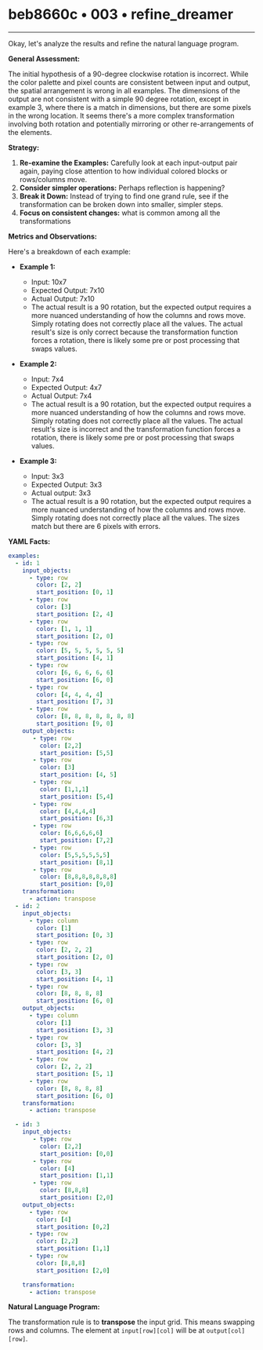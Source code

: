 # beb8660c • 003 • refine_dreamer

---
Okay, let's analyze the results and refine the natural language program.

**General Assessment:**

The initial hypothesis of a 90-degree clockwise rotation is incorrect. While the color palette and pixel counts are consistent between input and output, the spatial arrangement is wrong in all examples. The dimensions of the output are not consistent with a simple 90 degree rotation, except in example 3, where there is a match in dimensions, but there are some pixels in the wrong location. It seems there's a more complex transformation involving both rotation and potentially mirroring or other re-arrangements of the elements.

**Strategy:**

1.  **Re-examine the Examples:** Carefully look at each input-output pair again, paying close attention to how individual colored blocks or rows/columns move.
2.  **Consider simpler operations:** Perhaps reflection is happening?
3.  **Break it Down:** Instead of trying to find one grand rule, see if the transformation can be broken down into smaller, simpler steps.
4.  **Focus on consistent changes:** what is common among all the transformations

**Metrics and Observations:**

Here's a breakdown of each example:

*   **Example 1:**
    *   Input: 10x7
    *   Expected Output: 7x10
    *   Actual Output: 7x10
    *   The actual result is a 90 rotation, but the expected output requires a more nuanced understanding of how the columns and rows move. Simply rotating does not correctly place all the values. The actual result's size is only correct because the transformation function forces a rotation, there is likely some pre or post processing that swaps values.

*   **Example 2:**
    *   Input: 7x4
    *   Expected Output: 4x7
    *   Actual Output: 7x4
    *    The actual result is a 90 rotation, but the expected output requires a more nuanced understanding of how the columns and rows move. Simply rotating does not correctly place all the values. The actual result's size is incorrect and the transformation function forces a rotation, there is likely some pre or post processing that swaps values.

*   **Example 3:**
    *   Input: 3x3
    *   Expected Output: 3x3
    *   Actual output: 3x3
    *   The actual result is a 90 rotation, but the expected output requires a more nuanced understanding of how the columns and rows move. Simply rotating does not correctly place all the values. The sizes match but there are 6 pixels with errors.

**YAML Facts:**

```yaml
examples:
  - id: 1
    input_objects:
      - type: row
        color: [2, 2]
        start_position: [0, 1]
      - type: row
        color: [3]
        start_position: [2, 4]
      - type: row
        color: [1, 1, 1]
        start_position: [2, 0]
      - type: row
        color: [5, 5, 5, 5, 5, 5]
        start_position: [4, 1]
      - type: row
        color: [6, 6, 6, 6, 6]
        start_position: [6, 0]
      - type: row
        color: [4, 4, 4, 4]
        start_position: [7, 3]
      - type: row
        color: [8, 8, 8, 8, 8, 8, 8]
        start_position: [9, 0]
    output_objects:
       - type: row
         color: [2,2]
         start_position: [5,5]
       - type: row
         color: [3]
         start_position: [4, 5]
       - type: row
         color: [1,1,1]
         start_position: [5,4]
       - type: row
         color: [4,4,4,4]
         start_position: [6,3]
       - type: row
         color: [6,6,6,6,6]
         start_position: [7,2]
       - type: row
         color: [5,5,5,5,5,5]
         start_position: [8,1]
       - type: row
         color: [8,8,8,8,8,8,8]
         start_position: [9,0]
    transformation:
      - action: transpose
  - id: 2
    input_objects:
      - type: column
        color: [1]
        start_position: [0, 3]
      - type: row
        color: [2, 2, 2]
        start_position: [2, 0]
      - type: row
        color: [3, 3]
        start_position: [4, 1]
      - type: row
        color: [8, 8, 8, 8]
        start_position: [6, 0]
    output_objects:
      - type: column
        color: [1]
        start_position: [3, 3]
      - type: row
        color: [3, 3]
        start_position: [4, 2]
      - type: row
        color: [2, 2, 2]
        start_position: [5, 1]
      - type: row
        color: [8, 8, 8, 8]
        start_position: [6, 0]
    transformation:
      - action: transpose

  - id: 3
    input_objects:
       - type: row
         color: [2,2]
         start_position: [0,0]
       - type: row
         color: [4]
         start_position: [1,1]
       - type: row
         color: [8,8,8]
         start_position: [2,0]
    output_objects:
      - type: row
        color: [4]
        start_position: [0,2]
      - type: row
        color: [2,2]
        start_position: [1,1]
      - type: row
        color: [8,8,8]
        start_position: [2,0]

    transformation:
      - action: transpose
```

**Natural Language Program:**

The transformation rule is to **transpose** the input grid. This means swapping rows and columns. The element at `input[row][col]` will be at `output[col][row]`.


